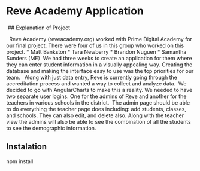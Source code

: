 # Reve Academy Application
 ## Explanation of Project

  Reve Academy (reveacademy.org) worked with Prime Digital Academy for our final project. There were four of us in this group who worked on this project. * Matt Bankston * Tara Newberry * Brandon Nuguen * Samantha Sunders (ME)  We had three weeks to create an application for them where they can enter student information in a visually appealing way. Creating the database and making the interface easy to use was the top priorities for our team.   Along with just data entry, Reve is currently going through the accreditation process and wanted a way to collect and analyze data.
 We decided to go with AngularCharts to make this a reality. We needed to have two separate user logins. One for the admins of Reve and another for the teachers in various schools in the district.
 The admin page should be able to do everything the teacher page does including: add students, classes, and schools. They can also edit, and delete also. Along with the teacher view the admins will also be able to see the combination of all the students to see the demographic information. 

## Instalation

npm install
